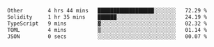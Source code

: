 <!--START_SECTION:waka-->

```txt
Other        4 hrs 44 mins   ██████████████████░░░░░░░   72.29 %
Solidity     1 hr 35 mins    ██████░░░░░░░░░░░░░░░░░░░   24.19 %
TypeScript   9 mins          ▓░░░░░░░░░░░░░░░░░░░░░░░░   02.32 %
TOML         4 mins          ▒░░░░░░░░░░░░░░░░░░░░░░░░   01.14 %
JSON         0 secs          ░░░░░░░░░░░░░░░░░░░░░░░░░   00.07 %
```

<!--END_SECTION:waka-->